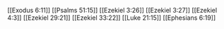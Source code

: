 [[Exodus 6:11]]
[[Psalms 51:15]]
[[Ezekiel 3:26]]
[[Ezekiel 3:27]]
[[Ezekiel 4:3]]
[[Ezekiel 29:21]]
[[Ezekiel 33:22]]
[[Luke 21:15]]
[[Ephesians 6:19]]
